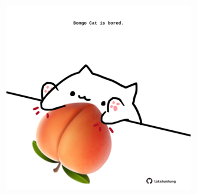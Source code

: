 <!-- built at 20/09/2021, 03:02:06 UTC -->
<p align="center">
  <img width="500" height="500" src="./ReadmeImage.svg">
</p>
